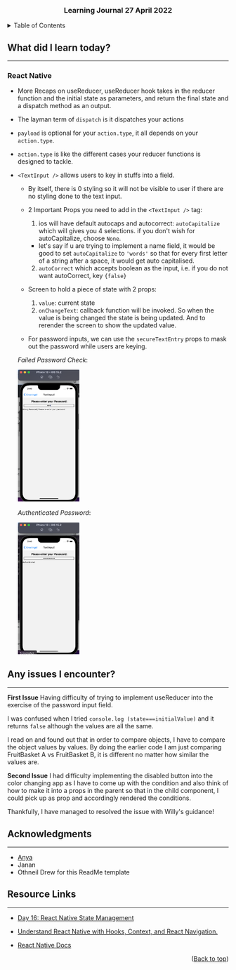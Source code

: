 <div id="top"></div>

<br />

<h3 align="center">Learning Journal 27 April 2022</h3>

<!-- TABLE OF CONTENTS -->
<details>
  <summary>Table of Contents</summary>
  <ul>
    <li><a href="#what-did-i-learn-today">What did I learn today?</a></li>
    <li><a href="#any-issues-i-encounter">Any issues I encounter?</a></li>
    <li><a href="#acknowledgments">Acknowledgments</a></li>
    <li><a href="#resource-links">Resource Links</a></li>
  </ul>
</details>

<!-- ABOUT THE PROJECT -->
## What did I learn today? ##
----
<!-- Type what you learnt here -->
### React Native ###

- More Recaps on useReducer, useReducer hook takes in the reducer function and the initial state as parameters, and return the final state and a dispatch method as an output.

- The layman term of `dispatch` is it dispatches your actions

- `payload` is optional for your `action.type`, it all depends on your `action.type`.

- `action.type` is like the different cases your reducer functions is designed to tackle.

- `<TextInput />` allows users to key in stuffs into a field.
  
  - By itself, there is 0 styling so it will not be visible to user if there are no styling done to the text input.
  
  - 2 Important Props you need to add in the `<TextInput />` tag:

    1. ios will have default autocaps and autocorrect: `autoCapitalize` which will gives you 4 selections. if you don't wish for autoCapitalize, choose `None`.

      - let's say if u are trying to implement a name field, it would be good to set `autoCapitalize` to `'words'` so that for every first letter of a string after a space, it would get auto capitalised.

    2. `autoCorrect` which accepts boolean as the input, i.e. if you do not want autoCorrect, key `{false}`
  
  - Screen to hold a piece of state with 2 props: 
    1. `value`: current state
    2. `onChangeText`: callback function will be invoked. So when the value is being changed the state is being updated. And to rerender the screen to show the updated value.
  - For password inputs, we can use the `secureTextEntry` props to mask out the password while users are keying.

  *Failed Password Check*:

  <img src = './img/failedPassword.png' height='300' />

  *Authenticated Password*:

  <img src = './img/passedPassword.png' height='300' />

## Any issues I encounter? ##
----
<!-- Type Your Issues Faced today Here -->
**First Issue**
Having difficulty of trying to implement useReducer into the exercise of the password input field.

I was confused when I tried `console.log (state===initialValue)` and it returns `false` although the values are all the same.

I read on and found out that in order to compare objects, I have to compare the object values by values. By doing the earlier code I am just comparing FruitBasket A vs FruitBasket B, it is different no matter how similar the values are.

**Second Issue**
I had difficulty implementing the disabled button into the color changing app as I have to come up with the condition and also think of how to make it into a props in the parent so that in the child component, I could pick up as prop and accordingly rendered the conditions.

Thankfully, I have managed to resolved the issue with Willy's guidance!

<!-- ACKNOWLEDGMENTS -->
## Acknowledgments ##
----
* [Anya](https://github.com/huanganya/react-native-starter)
* Janan
* Othneil Drew for this ReadMe template

<!-- Resource Links -->
## Resource Links ##
----
* [Day 16: React Native State Management](https://docs.google.com/document/d/1CgCVkYPjIPhzmCocm61pk1aq9m_HoGSM0jazJdqVxyM/edit)

* [Understand React Native with Hooks, Context, and React Navigation.](https://nlbsg.udemy.com/course/the-complete-react-native-and-redux-course/learn/lecture/15706480#overview)

* [React Native Docs](https://reactnative.dev/docs/textinput#securetextentry)

<p align="right">(<a href="#top">Back to top</a>)</p>

